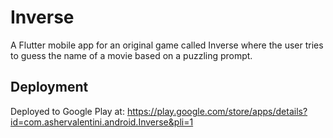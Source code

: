 # Inverse

A Flutter mobile app for an original game called Inverse where the user tries to guess the name of a movie based on a puzzling prompt.

## Deployment

Deployed to Google Play at: https://play.google.com/store/apps/details?id=com.ashervalentini.android.Inverse&pli=1


